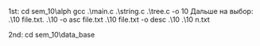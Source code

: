 1st:
cd sem_10\alph
gcc .\main.c .\string.c .\tree.c -o 10
Дальше на выбор:
.\10 file.txt.
.\10 -o asc file.txt
.\10 file.txt -o desc
.\10
.\10 n.txt

2nd:
cd sem_10\data_base

